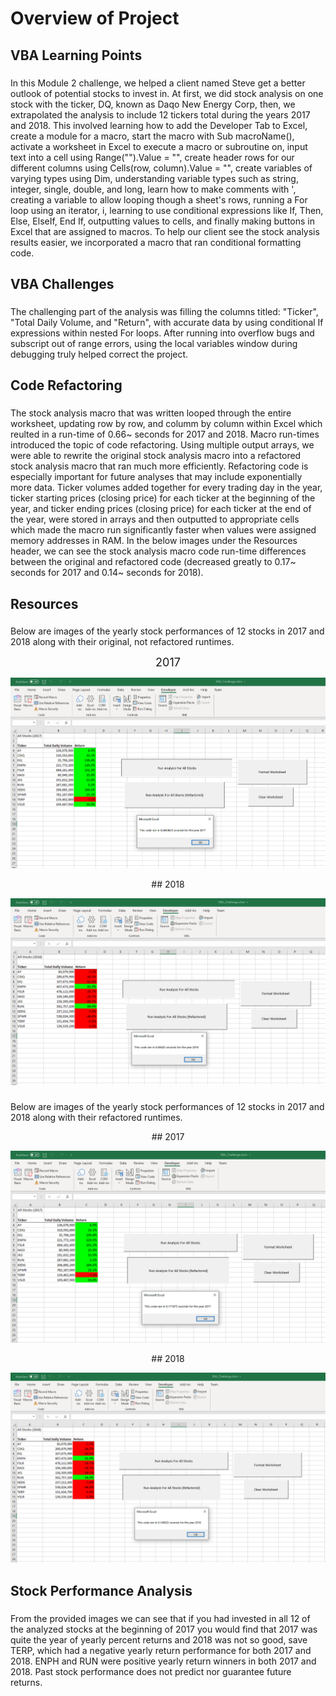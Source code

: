 # Overview of Project

## VBA Learning Points
###
In this Module 2 challenge, we helped a client named Steve get a better outlook of potential stocks to invest in. At first, we did stock analysis on one stock with the ticker, DQ, known as Daqo New Energy Corp, then, we extrapolated the analysis to include 12 tickers total during the years 2017 and 2018. This involved learning how to add the Developer Tab to Excel, create a module for a macro, start the macro with Sub macroName(), activate a worksheet in Excel to execute a macro or subroutine on, input text into a cell using Range("").Value = "", create header rows for our different columns using Cells(row, column).Value = "", create variables of varying types using Dim, understanding variable types such as string, integer, single, double, and long, learn how to make comments with ', creating a variable to allow looping though a sheet's rows, running a For loop using an iterator, i, learning to use conditional expressions like If, Then, Else, ElseIf, End If, outputting values to cells, and finally making buttons in Excel that are assigned to macros. To help our client see the stock analysis results easier, we incorporated a macro that ran conditional formatting code.


## VBA Challenges
###
The challenging part of the analysis was filling the columns titled: "Ticker", "Total Daily Volume, and "Return", with accurate data by using conditional If expressions within nested For loops. After running into overflow bugs and subscript out of range errors, using the local variables window during debugging truly helped correct the project. 

## Code Refactoring
###
The stock analysis macro that was written looped through the entire worksheet, updating row by row, and columm by column within Excel which reulted in a run-time of 0.66~ seconds for 2017 and 2018. Macro run-times introduced the topic of code refactoring. Using multiple output arrays, we were able to rewrite the original stock analysis macro into a refactored stock analysis macro that ran much more efficiently. Refactoring code is especially important for future analyses that may include exponentially more data. Ticker volumes added together for every trading day in the year, ticker starting prices (closing price) for each ticker at the beginning of the year, and ticker ending prices (closing price) for each ticker at the end of the year, were stored in arrays and then outputted to appropriate cells which made the macro run significantly faster when values were assigned memory addresses in RAM. In the below images under the Resources header, we can see the stock analysis macro code run-time differences between the original and refactored code (decreased greatly to 0.17~ seconds for 2017 and 0.14~ seconds for 2018).

## Resources
###
Below are images of the yearly stock performances of 12 stocks in 2017 and 2018 along with their original, not refactored runtimes.

<p align="center">
    <font size="+1">2017</font>
</p>

![image](https://github.com/derekhuggens/stock-analysis/blob/c91e5ea6ea430e8adb6028b6a3101bc4add46a6d/Unfactored%202017%20Runtime.png)

<p align="center">
    ## 2018
</p
    
![image](https://github.com/derekhuggens/stock-analysis/blob/760210853d33e42555e5cdd56e93f355305082f1/Unfactored%202018%20Runtime.png)

###
Below are images of the yearly stock performances of 12 stocks in 2017 and 2018 along with their refactored runtimes.
    
<p align="center">
    ## 2017
</p>

![image](https://github.com/derekhuggens/stock-analysis/blob/3d1b28d154d02d9e950ab4ba8a5dd410448d5058/VBA_Challenge_2017.png)

<p align="center">
    ## 2018
</p>

![image](https://github.com/derekhuggens/stock-analysis/blob/3d1b28d154d02d9e950ab4ba8a5dd410448d5058/VBA_Challenge_2018.png)

## Stock Performance Analysis
###
From the provided images we can see that if you had invested in all 12 of the analyzed stocks at the beginning of 2017 you would find that 2017 was quite the year of yearly percent returns and 2018 was not so good, save TERP, which had a negative yearly return performance for both 2017 and 2018. ENPH and RUN were positive yearly return winners in both 2017 and 2018. Past stock performance does not predict nor guarantee future returns. 


